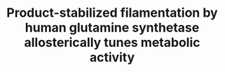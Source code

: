 ---
title: "Product-stabilized filamentation by human glutamine synthetase allosterically tunes metabolic activity"
authors: "**Greene ER**, Muniz R, **Yamamura H**, **Bajaj P, Lee DJ, Thompson EM, Arada A**, Lee GM, Bonomi M, Kollman JM, **Fraser JS**&#42;"
# journal: #""
pub_date: "2025-07-04"
image: "/static/img/pub/2025_greene.jpg"
# pmid: #""
# pmcid: #""
biorxiv_version: "2025.07.04.663231v1"
# pdf: #""
paired_maps_and_models:
  - pdb: "9OTM"
    emdb: "70841"
  - pdb: "9OTN"
    emdb: "70842"
  - pdb: "9OTO"
    emdb: "70843"
  - pdb: "9OTP"
    emdb: "70844"
  - pdb: "9OTQ"
    emdb: "70845"
links:
  - name: "Zenodo record: Glutamine synthetase cryo-EM EMMIVox ensemble refinements"
    url: "https://zenodo.org/records/15742546"
  - name: "PLUMED-NEST entry: Product-stabilized filamentation by human glutamine synthetase allosterically tunes metabolic activity"
    url: "https://www.plumed-nest.org/eggs/25/017/"
  - name: "Kollman Lab @ UW"
    url: "https://sites.uw.edu/jkoll/"
  - name: "Bonomi Lab @ Pasteur Institute"
    url: "https://research.pasteur.fr/en/member/massimiliano-bonomi/"
---